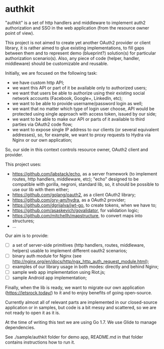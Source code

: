 # authkit

"authkit" is a set of http handlers and middleware to implement auth2
authorization and SSO in the web application (from the resource owner point of view).

This project is not aimed to create yet another OAuth2 provider or client
library, it is rather aimed to glue existing implementations, to fill gaps
between them and to represent demo (blueprint?) solution(s) for particular
authorization scenario(s). Also, any piece of code (helper, handler, middleware)
should be customizable and reusable.

Initially, we are focused on the following task:

- we have custom http API;
- we want this API or part of it be available only to authorized users;
- we want that users be able to authorize using their existing social network
  accounts (Facebook, Google+, LinkedIn, etc);
- we want to be able to provide username/password login as well;
- we want that no matter which type of login user choose, API would be protected
  using single approach with access token, issued by our side;
- we want to be able to make our API or parts of it available to third parties
  via OAuth2 code flow;
- we want to expose single IP address to our clients (or several equivalent
  addresses), so, for example, we want to proxy requests to Hydra via Nginx or
  our own application;

So, our side in this context controls resource owner, OAuth2 client and provider.

This project uses:

- https://github.com/labstack/echo, as a server framework (to implement routes,
  http handlers, middleware, etc); "echo" designed to be compatible with
  gorilla, negroni, standard lib, so, it should be possible to use our lib
  with them either;
- https://github.com/golang/oauth2, as a client OAuth2 library;
- https://github.com/ory-am/hydra, as a OAuth2 provider;
- https://github.com/dgrijalva/jwt-go, to create tokens, when we have to;
- https://github.com/asaskevich/govalidator, for validation logic;
- https://github.com/mitchellh/mapstructure, to convert maps into structures;
- ...

Our aim is to provide:

- [ ] a set of server-side primitives (http handlers, routes, middleware, helpers)
      usable to implement different oauth2 scenarios;
- [ ] binary auth module for Nginx (see http://nginx.org/en/docs/http/ngx_http_auth_request_module.html);
- [ ] examples of our library usage in both modes: directly and behind Nginx;
- [ ] sample web app implementation using Riot.js;
- [ ] sample Android app implementation;

Finally, when the lib is ready, we want to migrate our own application
(https://letsrock.today/) to it and to enjoy benefits of going open-source.

Currently almost all of relevant parts are implemented in our closed-source
application or in samples, but code is a bit messy and scattered, so we are not
ready to open it as it is.

At the time of writing this text we are using Go 1.7.
We use Glide to manage dependencies.

See ./sample/authkit folder for demo app, README.md in that folder contains instructions how to run it.

